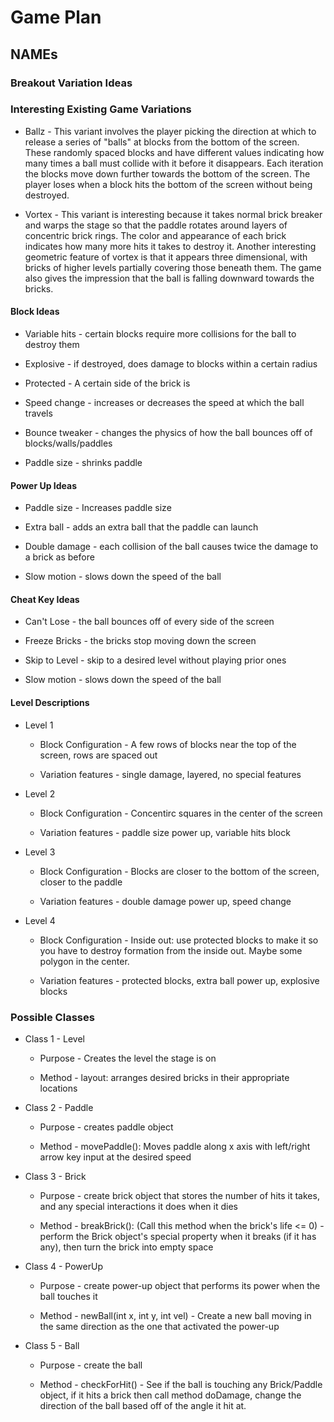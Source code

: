 # Game Plan
## NAMEs


### Breakout Variation Ideas

### Interesting Existing Game Variations

 * Ballz - This variant involves the player picking the direction at which to release a series of "balls" at blocks from
 the bottom of the screen. These randomly spaced blocks and have different values indicating how many times a ball
 must collide with it before it disappears. Each iteration the blocks move down further towards the bottom of the screen.
 The player loses when a block hits the bottom of the screen without being destroyed.

 * Vortex - This variant is interesting because it takes normal brick breaker and warps the stage so that the paddle
 rotates around layers of concentric brick rings. The color and appearance of each brick indicates how many more hits it
 takes to destroy it. Another interesting geometric feature of vortex is that it appears three dimensional, with bricks
 of higher levels partially covering those beneath them. The game also gives the impression that the ball is falling 
 downward towards the bricks. 


#### Block Ideas

 * Variable hits - certain blocks require more collisions for the ball to destroy them

 * Explosive - if destroyed, does damage to blocks within a certain radius

 * Protected - A certain side of the brick is 
 
 * Speed change - increases or decreases the speed at which the ball travels
 
 * Bounce tweaker - changes the physics of how the ball bounces off of blocks/walls/paddles

 * Paddle size - shrinks paddle


#### Power Up Ideas

 * Paddle size - Increases paddle size

 * Extra ball - adds an extra ball that the paddle can launch

 * Double damage - each collision of the ball causes twice the damage to a brick as before
 
 * Slow motion - slows down the speed of the ball


#### Cheat Key Ideas

 * Can't Lose - the ball bounces off of every side of the screen

 * Freeze Bricks - the bricks stop moving down the screen

 * Skip to Level - skip to a desired level without playing prior ones

 * Slow motion - slows down the speed of the ball


#### Level Descriptions

 * Level 1
   * Block Configuration - A few rows of blocks near the top of the screen, rows are spaced out

   * Variation features - single damage, layered, no special features

 * Level 2
   * Block Configuration - Concentirc squares in the center of the screen

   * Variation features - paddle size power up, variable hits block

 * Level 3
   * Block Configuration - Blocks are closer to the bottom of the screen, closer to the paddle

   * Variation features - double damage power up, speed change
   
 * Level 4
   * Block Configuration - Inside out: use protected blocks to make it so you have to destroy formation from the inside 
   out. Maybe some polygon in the center.

   * Variation features - protected blocks, extra ball power up, explosive blocks

### Possible Classes

 * Class 1 - Level
   * Purpose - Creates the level the stage is on

   * Method - layout: arranges desired bricks in their appropriate locations

 * Class 2 - Paddle
   * Purpose - creates paddle object

   * Method - movePaddle(): Moves paddle along x axis with left/right arrow key input at the
   desired speed

 * Class 3 - Brick
   * Purpose - create brick object that stores the number of hits it takes, and any
   special interactions it does when it dies

   * Method - breakBrick(): (Call this method when the brick's life <= 0) - perform the Brick
   object's special property when it breaks (if it has any), then turn the brick into 
   empty space

 * Class 4 - PowerUp
   * Purpose - create power-up object that performs its power when the ball touches it 

   * Method - newBall(int x, int y, int vel) - Create a new ball moving in the same direction as the one that
   activated the power-up

 * Class 5 - Ball
   * Purpose - create the ball

   * Method - checkForHit() - See if the ball is touching any Brick/Paddle object, if it
   hits a brick then call method doDamage, change the direction of the ball based off of
   the angle it hit at. 
